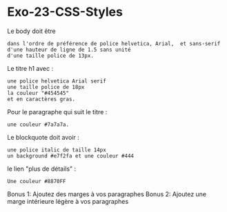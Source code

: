 # Exo-23-CSS-Styles

Le body doit être

    dans l'ordre de préférence de police helvetica, Arial,  et sans-serif
    d'une hauteur de ligne de 1.5 sans unité
    d'une taille police de 13px.

Le titre h1 avec :

    une police helvetica Arial serif
    une taille police de 18px
    la couleur "#454545"
    et en caractères gras.

Pour le paragraphe qui suit le titre :

    une couleur #7a7a7a.

Le blockquote doit avoir :

    une police italic de taille 14px
    un background #e7f2fa et une couleur #444

le lien "plus de détails" :

    Une couleur #8870FF
    
   
Bonus 1: Ajoutez des marges à vos paragraphes
Bonus 2: Ajoutez une marge intérieure légère à vos paragraphes
